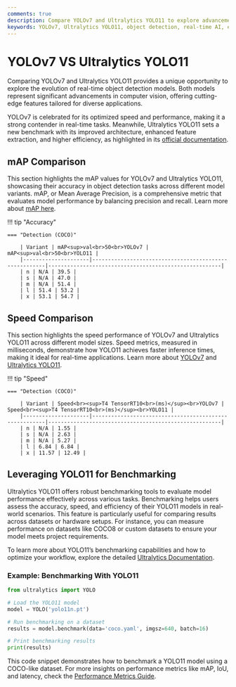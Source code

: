 ```yaml
---
comments: true
description: Compare YOLOv7 and Ultralytics YOLO11 to explore advancements in object detection, speed, and accuracy. Discover how these models perform in real-time AI, edge AI, and computer vision applications for various industries.
keywords: YOLOv7, Ultralytics YOLO11, object detection, real-time AI, edge AI, computer vision, model comparison
---
```


# YOLOv7 VS Ultralytics YOLO11

Comparing YOLOv7 and Ultralytics YOLO11 provides a unique opportunity to explore the evolution of real-time object detection models. Both models represent significant advancements in computer vision, offering cutting-edge features tailored for diverse applications.

YOLOv7 is celebrated for its optimized speed and performance, making it a strong contender in real-time tasks. Meanwhile, Ultralytics YOLO11 sets a new benchmark with its improved architecture, enhanced feature extraction, and higher efficiency, as highlighted in its [official documentation](https://docs.ultralytics.com/models/yolo11/).

## mAP Comparison

This section highlights the mAP values for YOLOv7 and Ultralytics YOLO11, showcasing their accuracy in object detection tasks across different model variants. mAP, or Mean Average Precision, is a comprehensive metric that evaluates model performance by balancing precision and recall. Learn more about [mAP here](https://www.ultralytics.com/glossary/mean-average-precision-map).

!!! tip "Accuracy"

    === "Detection (COCO)"

    	| Variant | mAP<sup>val<br>50<br>YOLOv7 | mAP<sup>val<br>50<br>YOLO11 |
    	|---------------------|-------------------------------------------------------|-------------------------------------------------------|
    	| n | N/A | 39.5 |
    	| s | N/A | 47.0 |
    	| m | N/A | 51.4 |
    	| l | 51.4 | 53.2 |
    	| x | 53.1 | 54.7 |


## Speed Comparison

This section highlights the speed performance of YOLOv7 and Ultralytics YOLO11 across different model sizes. Speed metrics, measured in milliseconds, demonstrate how YOLO11 achieves faster inference times, making it ideal for real-time applications. Learn more about [YOLOv7](https://docs.ultralytics.com/models/yolov7/) and [Ultralytics YOLO11](https://www.ultralytics.com/blog/ultralytics-yolo11-has-arrived-redefine-whats-possible-in-ai).

!!! tip "Speed"

    === "Detection (COCO)"

    	| Variant | Speed<br><sup>T4 TensorRT10<br>(ms)</sup><br>YOLOv7 | Speed<br><sup>T4 TensorRT10<br>(ms)</sup><br>YOLO11 |
    	|---------------------|-------------------------------------------------------|-------------------------------------------------------|
    	| n | N/A | 1.55 |
    	| s | N/A | 2.63 |
    	| m | N/A | 5.27 |
    	| l | 6.84 | 6.84 |
    	| x | 11.57 | 12.49 |

## Leveraging YOLO11 for Benchmarking

Ultralytics YOLO11 offers robust benchmarking tools to evaluate model performance effectively across various tasks. Benchmarking helps users assess the accuracy, speed, and efficiency of their YOLO11 models in real-world scenarios. This feature is particularly useful for comparing results across datasets or hardware setups. For instance, you can measure performance on datasets like COCO8 or custom datasets to ensure your model meets project requirements.

To learn more about YOLO11’s benchmarking capabilities and how to optimize your workflow, explore the detailed [Ultralytics Documentation](https://docs.ultralytics.com/guides/yolo-performance-metrics/).

### Example: Benchmarking With YOLO11

```python
from ultralytics import YOLO

# Load the YOLO11 model
model = YOLO('yolo11n.pt')

# Run benchmarking on a dataset
results = model.benchmark(data='coco.yaml', imgsz=640, batch=16)

# Print benchmarking results
print(results)
```

This code snippet demonstrates how to benchmark a YOLO11 model using a COCO-like dataset. For more insights on performance metrics like mAP, IoU, and latency, check the [Performance Metrics Guide](https://docs.ultralytics.com/guides/yolo-performance-metrics/).
